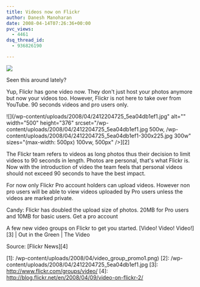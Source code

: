 ```yaml
---
title: Videos now on Flickr
author: Danesh Manoharan
date: 2008-04-14T07:26:36+00:00
pvc_views:
  - 4461
dsq_thread_id:
  - 936826190

---
```

![](/wp-content/uploads/2008/04/video_group_promo1-300x75.png)

Seen this around lately?

Yup, Flickr has gone video now. They don't just host your photos anymore but now your videos too. However, Flickr is not here to take over from YouTube. 90 seconds videos and pro users only.

![](/wp-content/uploads/2008/04/2412204725_5ea04db1ef1.jpg" alt="" width="500" height="376" srcset="/wp-content/uploads/2008/04/2412204725_5ea04db1ef1.jpg 500w, /wp-content/uploads/2008/04/2412204725_5ea04db1ef1-300x225.jpg 300w" sizes="(max-width: 500px) 100vw, 500px" />][2]

The Flickr team refers to videos as long photos thus their decision to limit videos to 90 seconds in length. Photos are personal, that's what Flickr is. Now with the introduction of video the team feels that personal videos should not exceed 90 seconds to have the best impact.

For now only Flickr Pro account holders can upload videos. However non pro users will be able to view videos uploaded by Pro users unless the videos are marked private.

Candy: Flickr has doubled the upload size of photos. 20MB for Pro users and 10MB for basic users. Get a pro account

A few new video groups on Flickr to get you started. [Video! Video! Video!][3] | Out in the Green | The Video

Source: [Flickr News][4]

 [1]: /wp-content/uploads/2008/04/video_group_promo1.png)
 [2]: /wp-content/uploads/2008/04/2412204725_5ea04db1ef1.jpg
 [3]: http://www.flickr.com/groups/video/
 [4]: http://blog.flickr.net/en/2008/04/09/video-on-flickr-2/